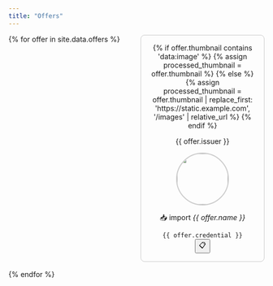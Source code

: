 ```yaml
---
title: "Offers"
---
```

<style>
/** Three per row, circular images, Import text below it. Hover icon a indicates interaction. **/
.offer-grid {
  display: grid;
  grid-template-columns: repeat(auto-fill, minmax(200px, 1fr));
  gap: 1rem;
}
.certificate {
  display: flex;
  flex-direction: column;
  align-items: center;

  border: 1px solid #ccc;
  border-radius: 0.5rem;
  padding: 1rem;
  text-align: center;

  transition: transform 0.2s;

  cursor: pointer;
}
.certificate:hover {
  transform: scale(1.1);
}
.certificate a {
  text-decoration: none;
}
.certificate img {
  width: 100px;
  height: 100px;
  overflow: hidden;
  border-radius: 50%;
  border: 2px solid #ccc;
  object-fit: cover;
  object-position: center;
  text-align: center;
}
.certificate code {
  width: 100%;
  overflow: hidden;
  text-overflow: ellipsis;
  box-shadow: none;
}
dialog {
  border: 1px solid #ccc;
  border-radius: 0.5rem;
  padding: 3rem;
  text-align: center;
}
dialog p {
  margin: 0 0 1rem;
}
dialog img {
  display: block;
  width: 100%;
  height: auto;
  margin: 0 0 1rem;
}
dialog .clipboard {
  font-family: monospace;
  overflow-x: auto;
}
dialog button.icon {
  background: none;
  border: none;
  cursor: pointer;
  font-size: 1.5rem;
  color: #333;
}
dialog form {
  background-color: #fff;
}
::backdrop {
  background-color: rgba(0, 0, 0, 0.5);
}
</style>
<script>
document.addEventListener('DOMContentLoaded', function () {
   document.querySelectorAll('[data-modal]').forEach(function (opener) {
      opener.addEventListener('click', function (event) {
         event.preventDefault();
         var dialog = document.getElementById(opener.dataset.modal);
         dialog.showModal();
      });
   });
   document.querySelectorAll('dialog copy').forEach(function (copyButton) {
        copyButton.addEventListener('click', function (event) {
             event.preventDefault();
             var dialog = copyButton.closest('dialog');
             var clipboardText = dialog.querySelector('.clipboard').textContent;
             navigator.clipboard.writeText(clipboardText).then(function() {
                console.log('Text copied to clipboard: ', clipboardText);
             }, function(err) {
                console.error('Could not copy text: ', err);
             });
        });
   });
});
</script>

<div class="offer-grid">
  {% for offer in site.data.offers %}
  <div class="certificate" data-modal="{{offer.offer_json.id}}">
    {% if offer.thumbnail contains 'data:image' %}
      {% assign processed_thumbnail = offer.thumbnail %}
    {% else %}
      {% assign processed_thumbnail = offer.thumbnail | replace_first: 'https://static.example.com', '/images' | relative_url %}
    {% endif %}
    <p class="issuer">{{ offer.issuer }}</p>
    <img src="{{processed_thumbnail}}" alt=""/>
    <p class="title"> 📥 import <em>{{ offer.name }}</em></p>
    <code title="{{offer.credential}}">{{ offer.credential }}</code><button class="icon copy" aria-label="Copy this offer">📋</button>
    
  </div>
  <dialog id="{{ offer.offer_json.id }}">
    <p>Import <em>{{ offer.name }}</em> into your wallet</p>
    <img src="{{ offer.offer_png | relative_url }}" alt="{{ offer.offer_json.id }}">
    <pre class="clipboard">{{ offer.offer_json.uri }}</pre>
    <form method="dialog">
      <button type="submit" autofocus>Close</button>
    </form>
  </dialog>
  {% endfor %}
</div>

